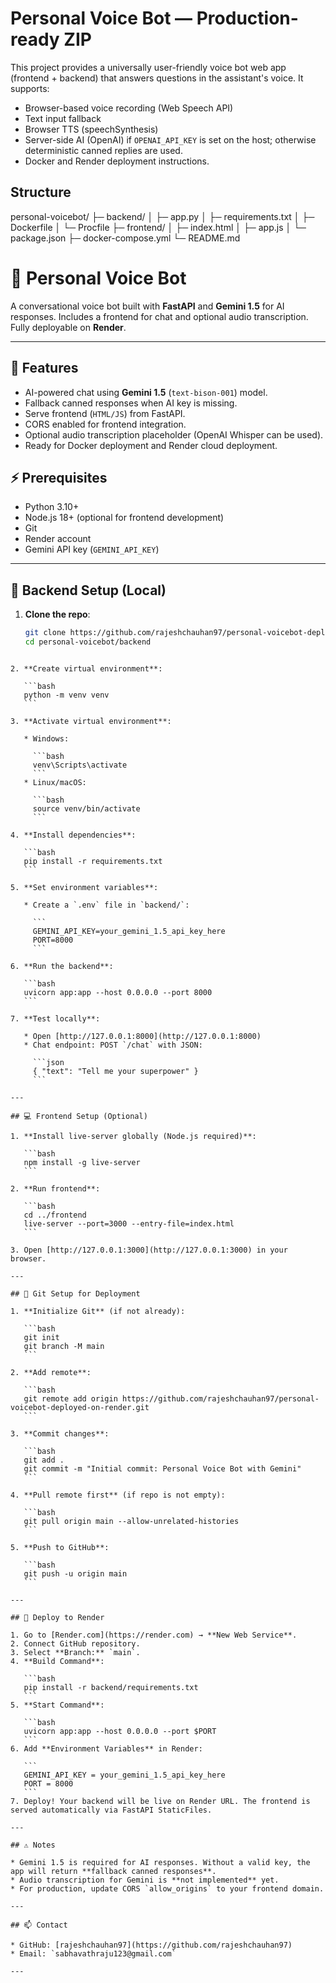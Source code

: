 # Personal Voice Bot — Production-ready ZIP

This project provides a universally user-friendly voice bot web app (frontend + backend) that answers questions in the assistant's voice. It supports:
- Browser-based voice recording (Web Speech API)
- Text input fallback
- Browser TTS (speechSynthesis)
- Server-side AI (OpenAI) if `OPENAI_API_KEY` is set on the host; otherwise deterministic canned replies are used.
- Docker and Render deployment instructions.

## Structure
personal-voicebot/
├─ backend/
│  ├─ app.py
│  ├─ requirements.txt
│  ├─ Dockerfile
│  └─ Procfile
├─ frontend/
│  ├─ index.html
│  ├─ app.js
│  └─ package.json
├─ docker-compose.yml
└─ README.md

# 🎤 Personal Voice Bot

A conversational voice bot built with **FastAPI** and **Gemini 1.5** for AI responses. Includes a frontend for chat and optional audio transcription. Fully deployable on **Render**.

---

## 🌟 Features

- AI-powered chat using **Gemini 1.5** (`text-bison-001`) model.
- Fallback canned responses when AI key is missing.
- Serve frontend (`HTML/JS`) from FastAPI.
- CORS enabled for frontend integration.
- Optional audio transcription placeholder (OpenAI Whisper can be used).
- Ready for Docker deployment and Render cloud deployment.


## ⚡ Prerequisites

- Python 3.10+
- Node.js 18+ (optional for frontend development)
- Git
- Render account
- Gemini API key (`GEMINI_API_KEY`)

---

## 🐍 Backend Setup (Local)

1. **Clone the repo**:
   ```bash
   git clone https://github.com/rajeshchauhan97/personal-voicebot-deployed-on-render.git
   cd personal-voicebot/backend
````

2. **Create virtual environment**:

   ```bash
   python -m venv venv
   ```

3. **Activate virtual environment**:

   * Windows:

     ```bash
     venv\Scripts\activate
     ```
   * Linux/macOS:

     ```bash
     source venv/bin/activate
     ```

4. **Install dependencies**:

   ```bash
   pip install -r requirements.txt
   ```

5. **Set environment variables**:

   * Create a `.env` file in `backend/`:

     ```
     GEMINI_API_KEY=your_gemini_1.5_api_key_here
     PORT=8000
     ```

6. **Run the backend**:

   ```bash
   uvicorn app:app --host 0.0.0.0 --port 8000
   ```

7. **Test locally**:

   * Open [http://127.0.0.1:8000](http://127.0.0.1:8000)
   * Chat endpoint: POST `/chat` with JSON:

     ```json
     { "text": "Tell me your superpower" }
     ```

---

## 💻 Frontend Setup (Optional)

1. **Install live-server globally (Node.js required)**:

   ```bash
   npm install -g live-server
   ```

2. **Run frontend**:

   ```bash
   cd ../frontend
   live-server --port=3000 --entry-file=index.html
   ```

3. Open [http://127.0.0.1:3000](http://127.0.0.1:3000) in your browser.

---

## 🐙 Git Setup for Deployment

1. **Initialize Git** (if not already):

   ```bash
   git init
   git branch -M main
   ```

2. **Add remote**:

   ```bash
   git remote add origin https://github.com/rajeshchauhan97/personal-voicebot-deployed-on-render.git
   ```

3. **Commit changes**:

   ```bash
   git add .
   git commit -m "Initial commit: Personal Voice Bot with Gemini"
   ```

4. **Pull remote first** (if repo is not empty):

   ```bash
   git pull origin main --allow-unrelated-histories
   ```

5. **Push to GitHub**:

   ```bash
   git push -u origin main
   ```

---

## 🚀 Deploy to Render

1. Go to [Render.com](https://render.com) → **New Web Service**.
2. Connect GitHub repository.
3. Select **Branch:** `main`.
4. **Build Command**:

   ```bash
   pip install -r backend/requirements.txt
   ```
5. **Start Command**:

   ```bash
   uvicorn app:app --host 0.0.0.0 --port $PORT
   ```
6. Add **Environment Variables** in Render:

   ```
   GEMINI_API_KEY = your_gemini_1.5_api_key_here
   PORT = 8000
   ```
7. Deploy! Your backend will be live on Render URL. The frontend is served automatically via FastAPI StaticFiles.

---

## ⚠️ Notes

* Gemini 1.5 is required for AI responses. Without a valid key, the app will return **fallback canned responses**.
* Audio transcription for Gemini is **not implemented** yet.
* For production, update CORS `allow_origins` to your frontend domain.

---

## 📫 Contact

* GitHub: [rajeshchauhan97](https://github.com/rajeshchauhan97)
* Email: `sabhavathraju123@gmail.com`

---
